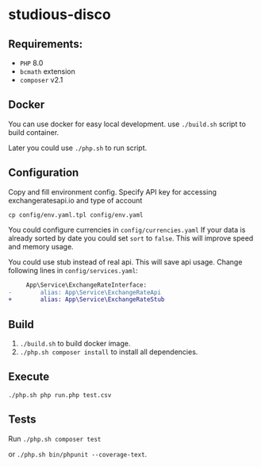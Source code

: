 # studious-disco
## Requirements:
* `PHP` 8.0
* `bcmath` extension
* `composer` v2.1
## Docker 
You can use docker for easy local development.
use `./build.sh` script to build container.

Later you could use `./php.sh` to run script. 
## Configuration
Copy and fill environment config. Specify API key for accessing exchangeratesapi.io and type of account
```
cp config/env.yaml.tpl config/env.yaml
```
You could configure currencies in `config/currencies.yaml`
If your data is already sorted by date you could set `sort` to `false`. This will improve speed and memory usage.

You could use stub instead of real api. This will save api usage. Change following lines in `config/services.yaml`:
```diff
     App\Service\ExchangeRateInterface:
-        alias: App\Service\ExchangeRateApi
+        alias: App\Service\ExchangeRateStub
```
## Build
1. `./build.sh` to build docker image.
2. `./php.sh composer install` to install all dependencies.
## Execute
```
./php.sh php run.php test.csv
```
## Tests
Run `./php.sh composer test`

or `./php.sh bin/phpunit --coverage-text`.
